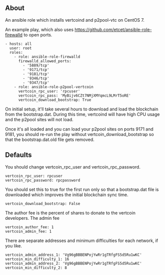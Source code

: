 ## About

An ansible role which installs vertcoind and p2pool-vtc on CentOS 7.

An example play, which also uses https://github.com/etcet/ansible-role-firewalld to open ports.

    - hosts: all
      user: root
      roles:
        - role: ansible-role-firewalld
          firewalld_allowed_ports:
            - '5889/tcp'
            - '9171/tcp'
            - '9181/tcp'
            - '9346/tcp'
            - '9347/tcp'
        - role: ansible-role-p2pool-vertcoin
          vertcoin_rpc_user: 'rpcuser'
          vertcoin_rpc_pass: 'MyBijv6CZt7NMjXMYqmcL9LMrT5oRE'
          vertcoin_download_bootstrap: True

On initial setup, it'll take several hours to download and load the blockchain from the bootstrap.dat. During this time, vertcoind will have high CPU usage and the p2pool sites will not load.

Once it's all loaded and you can load your p2pool sites on ports 9171 and 9181, you should re-run the play without vertcoin_download_bootstrap so that the bootstrap.dat.old file gets removed.

## Defaults

You should change vertcoin_rpc_user and vertcoin_rpc_password.

    vertcoin_rpc_user: rpcuser
    vertcoin_rpc_password: rpcpassword

You should set this to true for the first run only so that a bootstrap.dat file is downloaded which improves the initial blockchain sync time.

    vertcoin_download_bootstrap: False

The author fee is the percent of shares to donate to the vertcoin developers. The admin fee

    vertcoin_author_fee: 1
    vertcoin_admin_fee: 1

There are separate addresses and minimum difficulties for each network, if you like.

    vertcoin_admin_address_1: 'Vg96gBBBENPojYwRr1gTRfgFS5d5Ru1wKC'
    vertcoin_min_difficulty_1: 16
    vertcoin_admin_address_2: 'Vg96gBBBENPojYwRr1gTRfgFS5d5Ru1wKC'
    vertcoin_min_difficulty_2: 8



